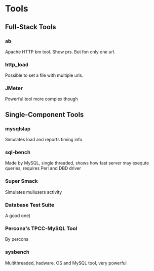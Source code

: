 # Tools

## Full-Stack Tools

### ab
Apache HTTP bm tool. Show prs. But fon only one url.

### http_load
Possible to set a file with multiple urls.

### JMeter
Powerful tool more complex though

## Single-Component Tools

### mysqlslap
Simulates load and reports timing info

### sql-bench
Made by MySQL, single threaded, shows how fast server may exequte queries, requires Perl and DBD driver

### Super Smack
Simulates muliusers activity

### Database Test Suite
A good one)

### Percona's TPCC-MySQL Tool
By percona

### sysbench
Multithreaded, hadware, OS and MySQL tool, very powerful
